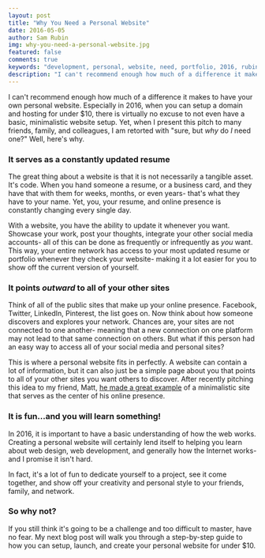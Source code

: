 ```yaml
---
layout: post
title: "Why You Need a Personal Website"
date: 2016-05-05
author: Sam Rubin
img: why-you-need-a-personal-website.jpg
featured: false
comments: true
keywords: "development, personal, website, need, portfolio, 2016, rubin, sam"
description: "I can't recommend enough how much of a difference it makes to have your own personal website. Especially in 2016, when you can setup a domain and hosting for under $10, there is virtually no excuse to not even have a basic, minimalistic website setup. Yet, when I present this pitch to many friends, family, and colleagues, I am retorted with 'sure, but why do I need one?' Well, here's why."
---
```


I can't recommend enough how much of a difference it makes to have your own personal website. Especially in 2016, when you can setup a domain and hosting for under $10, there is virtually no excuse to not even have a basic, minimalistic website setup. Yet, when I present this pitch to many friends, family, and colleagues, I am retorted with "sure, but *why* do *I* need one?" Well, here's why.

### It serves as a constantly updated resume

The great thing about a website is that it is not necessarily a tangible asset. It's code. When you hand someone a resume, or a business card, and they have that with them for weeks, months, or even years- that's what they have to your name. Yet, you, your resume, and online presence is constantly changing every single day.

With a website, you have the ability  to update it whenever you want. Showcase your work, post your thoughts, integrate your other social media accounts- all of this can be done as frequently or infrequently as *you* want. This way, your entire network has access to your most updated resume or portfolio whenever they check your website- making it a lot easier for you to show off the current version of yourself.

### It points *outward* to all of your other sites

Think of all of the public sites that make up your online presence. Facebook, Twitter, LinkedIn, Pinterest, the list goes on. Now think about how someone discovers and explores your network. Chances are, your sites are not connected to one another- meaning that a new connection on one platform may not lead to that same connection on others. But what if this person had an easy way to access all of your social media and personal sites?

This is where a personal website fits in perfectly. A website can contain a lot of information, but it can also just be a simple page about you that points to all of your other sites you want others to discover. After recently pitching this idea to my friend, Matt, [he made a great example](http://mattboegner.com) of a minimalistic site that serves as the center of his online presence.

### It is fun...and you will learn something!

In 2016, it is important to have a basic understanding of how the web works. Creating a personal website will certainly lend itself to helping you learn about web design, web development, and generally how the Internet works- and I promise it isn't hard.

In fact, it's a lot of fun to dedicate yourself to a project, see it come together, and show off your creativity and personal style to your friends, family, and network.

### So why not?

If you still think it's going to be a challenge and too difficult to master, have no fear. My next blog post will walk you through a step-by-step guide to how you can setup, launch, and create your personal website for under $10.
